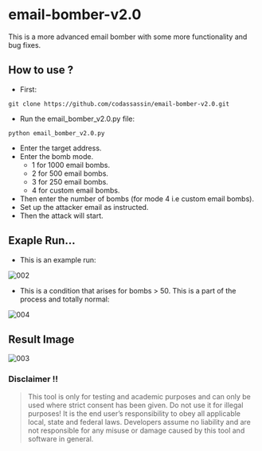 # email-bomber-v2.0
This is a more advanced email bomber with some more functionality and bug fixes.

## How to use ?
* First:
```
git clone https://github.com/codassassin/email-bomber-v2.0.git
```
* Run the email_bomber_v2.0.py file:
```
python email_bomber_v2.0.py
```
* Enter the target address.
* Enter the bomb mode.
  * 1 for 1000 email bombs.
  * 2 for 500 email bombs.
  * 3 for 250 email bombs.
  * 4 for custom email bombs.
* Then enter the number of bombs (for mode 4 i.e custom email bombs).
* Set up the attacker email as instructed.
* Then the attack will start.

## Exaple Run...
* This is an example run:

![002](https://user-images.githubusercontent.com/55107082/128202022-fdabb205-73c9-45dd-a31d-ddfd82d6182b.png)

* This is a condition that arises for bombs > 50. This is a part of the process and totally normal:

![004](https://user-images.githubusercontent.com/55107082/131223000-9227c42c-ea15-415f-b605-17e1be1dfc02.png)

## Result Image
![003](https://user-images.githubusercontent.com/55107082/128203024-0c5e9d81-0fa1-4e0e-abd2-1ad39663833a.png)

### Disclaimer !!

> This tool is only for testing and academic purposes and can only be used where strict consent has been given. Do not use it for
> illegal purposes! It is the end user’s responsibility to obey all applicable local, state and federal laws. Developers assume no
> liability and are not responsible for any misuse or damage caused by this tool and software in general.
